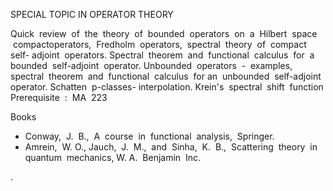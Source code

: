 ---
---
SPECIAL TOPIC IN OPERATOR THEORY

Quick  review  of  the  theory  of  bounded  operators  on  a  Hilbert  space
 compactoperators,  Fredholm  operators,  spectral  theory  of  compact  self-
adjoint  operators.
Spectral  theorem  and  functional  calculus  for  a  bounded  self-adjoint 
operator.
Unbounded  operators  -  examples,  spectral  theorem  and  functional 
calculus  for an  unbounded  self-adjoint  operator.
Schatten  p-classes- interpolation.
Krein's  spectral  shift  function
Prerequisite  :  MA  223

Books

* Conway,  J.  B.,  A  course  in  functional  analysis,  Springer.
* Amrein,  W. O., Jauch,  J.  M.,  and  Sinha,  K.  B.,  Scattering  theory 
  in  quantum  mechanics, W. A.  Benjamin  Inc.

.
 
